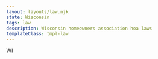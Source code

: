 ```yaml
---
layout: layouts/law.njk
state: Wisconsin
tags: law
description: Wisconsin homeowners association hoa laws
templateClass: tmpl-law
---
```


WI